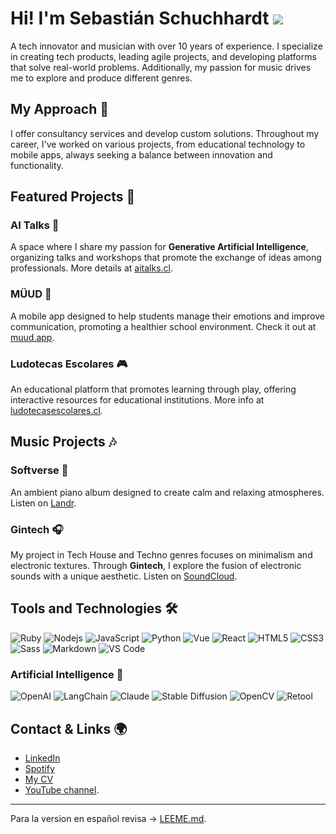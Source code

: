 # Hi! I'm Sebastián Schuchhardt ![](https://media.giphy.com/media/hvRJCLFzcasrR4ia7z/giphy.gif)
A tech innovator and musician with over 10 years of experience. I specialize in creating tech products, leading agile projects, and developing platforms that solve real-world problems. Additionally, my passion for music drives me to explore and produce different genres.

## My Approach 🚀

I offer consultancy services and develop custom solutions. Throughout my career, I've worked on various projects, from educational technology to mobile apps, always seeking a balance between innovation and functionality.

## Featured Projects 🌟

### **AI Talks** 🤖
A space where I share my passion for **Generative Artificial Intelligence**, organizing talks and workshops that promote the exchange of ideas among professionals. More details at [aitalks.cl](https://aitalks.cl).

### **MÜUD** 📱
A mobile app designed to help students manage their emotions and improve communication, promoting a healthier school environment. Check it out at [muud.app](https://muud.app).

### **Ludotecas Escolares** 🎮
An educational platform that promotes learning through play, offering interactive resources for educational institutions. More info at [ludotecasescolares.cl](https://ludotecasescolares.cl).

## Music Projects 🎶

### **Softverse** 🎹
An ambient piano album designed to create calm and relaxing atmospheres. Listen on [Landr](https://artists.landr.com/055855297617).

### **Gintech** 🎧
My project in Tech House and Techno genres focuses on minimalism and electronic textures. Through **Gintech**, I explore the fusion of electronic sounds with a unique aesthetic. Listen on [SoundCloud](https://soundcloud.com/gintech).

## Tools and Technologies 🛠

![Ruby](https://img.shields.io/badge/-Ruby-ff0000?style=flat-square&logo=ruby)
![Nodejs](https://img.shields.io/badge/-Nodejs-339933?style=flat-square&logo=Node.js&logoColor=ffffff)
![JavaScript](https://img.shields.io/badge/-JavaScript-%23F7DF1C?style=flat-square&logo=javascript&logoColor=000000&labelColor=%23F7DF1C&color=%23FFCE5A)
![Python](http://img.shields.io/badge/-Python-3776AB?style=flat-square&logo=python&logoColor=ffffff)
![Vue](https://img.shields.io/badge/-Vue-61DAFB?style=flat-square&logo=vue&logoColor=ffffff)
![React](https://img.shields.io/badge/-React-61DAFB?style=flat-square&logo=react&logoColor=ffffff)
![HTML5](https://img.shields.io/badge/-HTML5-%23E44D27?style=flat-square&logo=html5&logoColor=ffffff)
![CSS3](https://img.shields.io/badge/-CSS3-%231572B6?style=flat-square&logo=css3)
![Sass](https://img.shields.io/badge/-Sass-%23CC6699?style=flat-square&logo=sass&logoColor=ffffff)
![Markdown](https://img.shields.io/badge/-Markdown-000000?style=flat-square&logo=markdown)
![VS Code](http://img.shields.io/badge/-VS%20Code-007ACC?style=flat-square&logo=visual-studio-code&logoColor=ffffff)

### Artificial Intelligence 🤖

![OpenAI](https://img.shields.io/badge/OpenAI-0078D4?style=flat-square&logo=openai&logoColor=ffffff)
![LangChain](https://img.shields.io/badge/LangChain-0066CC?style=flat-square&logo=python&logoColor=ffffff)
![Claude](https://img.shields.io/badge/Claude-FF5F00?style=flat-square&logo=python&logoColor=ffffff)
![Stable Diffusion](https://img.shields.io/badge/Stable%20Diffusion-0057FF?style=flat-square&logo=python&logoColor=ffffff)
![OpenCV](https://img.shields.io/badge/OpenCV-5C3EE8?style=flat-square&logo=opencv&logoColor=ffffff)
![Retool](https://img.shields.io/badge/Retool-00B8D9?style=flat-square&logo=retool&logoColor=ffffff)

## Contact & Links 🌍

- [LinkedIn](https://www.linkedin.com/in/sebasti%C3%A1n-schuchhardt-5b673663/)
- [Spotify](https://open.spotify.com/user/12147459292?si=e75074d5c8414890)
- [My CV](https://schuchhardt.cl/about.html)
- [YouTube channel](https://www.youtube.com/@sebaschuchhardt).

----------------------

Para la version en español revisa -> [LEEME.md](./LEEME.md).

